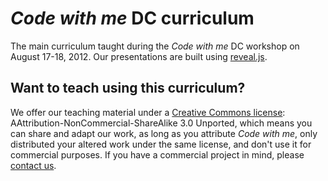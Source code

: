 # <em>Code with me</em> DC curriculum
The main curriculum taught during the <em>Code with me</em> DC workshop on August 17-18, 2012. Our presentations are built using [reveal.js](http://lab.hakim.se/reveal-js/).

## Want to teach using this curriculum?
We offer our teaching material under a [Creative Commons license](http://creativecommons.org/licenses/by-nc-sa/3.0/deed.en_US): <stong>AAttribution-NonCommercial-ShareAlike 3.0 Unported</strong>, which means you can share and adapt our work, as long as you attribute <em>Code with me</em>, only distributed your altered work under the same license, and don't use it for commercial purposes. If you have a commercial project in mind, please [contact us](mailto:team@codewithme.us).

